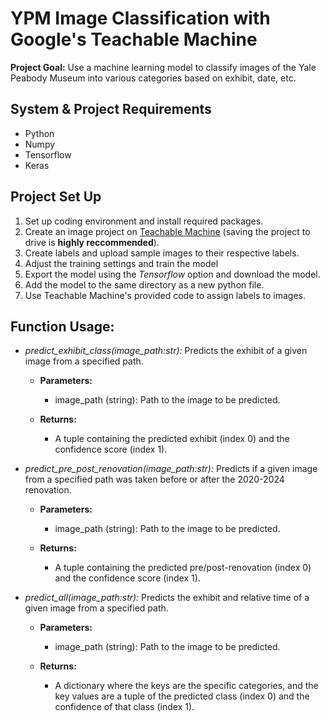 # YPM Image Classification with Google's Teachable Machine

**Project Goal:** Use a machine learning model to classify images of the Yale Peabody Museum into various categories based on exhibit, date, etc. 

## System & Project Requirements
* Python
* Numpy
* Tensorflow
* Keras

## Project Set Up
1. Set up coding environment and install required packages.
2. Create an image project on [Teachable Machine](https://teachablemachine.withgoogle.com/) (saving the project to drive is **highly reccommended**).
3. Create labels and upload sample images to their respective labels.
4. Adjust the training settings and train the model
5. Export the model using the *Tensorflow* option and download the model.
6. Add the model to the same directory as a new python file.
7. Use Teachable Machine's provided code to assign labels to images.

## Function Usage:
* *predict_exhibit_class(image_path:str):* Predicts the exhibit of a given image from a specified path.
  * **Parameters:**
    * image_path (string): Path to the image to be predicted.

  * **Returns:**
    * A tuple containing the predicted exhibit (index 0) and the confidence score (index 1).
 
* *predict_pre_post_renovation(image_path:str):* Predicts if a given image from a specified path was taken before or after the 2020-2024 renovation.
  * **Parameters:**
    * image_path (string): Path to the image to be predicted.

  * **Returns:**
    * A tuple containing the predicted pre/post-renovation (index 0) and the confidence score (index 1).

* *predict_all(image_path:str):* Predicts the exhibit and relative time of a given image from a specified path.
  * **Parameters:**
    * image_path (string): Path to the image to be predicted.

  * **Returns:**
    * A dictionary where the keys are the specific categories, and the key values are a tuple of the predicted class (index 0) and the confidence of that class (index 1).
 

